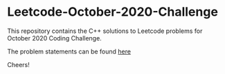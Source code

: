 # Leetcode-October-2020-Challenge
This repository contains the C++ solutions to Leetcode problems for October 2020 Coding Challenge.

The problem statements can be found [here](https://leetcode.com/explore/challenge/card/october-leetcoding-challenge/)

Cheers!
